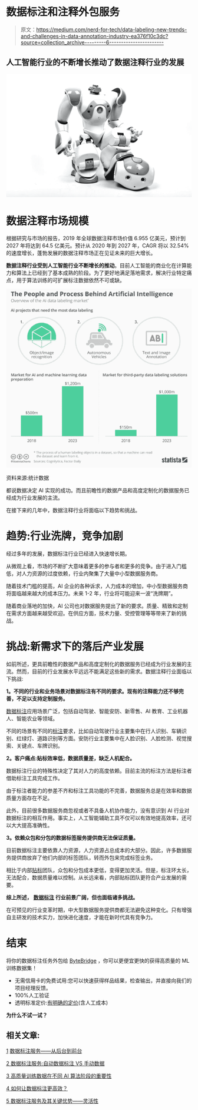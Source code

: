 # 数据标注和注释外包服务

> 原文：<https://medium.com/nerd-for-tech/data-labeling-new-trends-and-challenges-in-data-annotation-industry-ea376f10c3dc?source=collection_archive---------6----------------------->

## 人工智能行业的不断增长推动了数据注释行业的发展

![](img/fd236046b39ea83c95e40aada5abccff.png)

# 数据注释市场规模

根据研究与市场的报告，2019 年全球数据注释市场价值 6.955 亿美元，预计到 2027 年将达到 64.5 亿美元。预计从 2020 年到 2027 年，CAGR 将以 32.54%的速度增长，蓬勃发展的数据注释市场正在见证未来的巨大增长。

**数据注释行业受到人工智能行业不断增长的推动**。目前人工智能的商业化在计算能力和算法上已经到了基本成熟的阶段。为了更好地满足落地需求，解决行业特定痛点，用于算法训练的可扩展标注数据依然不可或缺。

![](img/a51ffd2b44c84a482ab0e92fa2bb9343.png)

资料来源:统计数据

都说数据决定 AI 实现的成功。而且前瞻性的数据产品和高度定制化的数据服务已经成为行业发展的主流。

在接下来的几年中，数据注释行业将面临以下趋势和挑战。

# 趋势:行业洗牌，竞争加剧

经过多年的发展，数据标注行业已经进入快速增长期。

从微观上看，市场的不断扩大意味着更多的参与者和更多的竞争。由于进入门槛低，对人力资源的过度依赖，行业内聚集了大量中小型数据服务商。

随着技术门槛的提高，AI 企业的各种诉求，人力成本的增加，中小型数据服务商将面临越来越大的成本压力。未来 1-2 年，行业将可能迎来一波“洗牌期”。

随着商业落地的加快，AI 公司也对数据服务提出了新的要求。质量、精致和定制在需求方面越来越受欢迎。在供应方面，技术力量、受控管理等等带来了新的挑战。

# 挑战:新需求下的落后产业发展

如前所述，更具前瞻性的数据产品和高度定制化的数据服务已经成为行业发展的主流。然而，目前的行业发展水平远远不能满足这些新的需求。数据注释行业面临以下挑战:

**1。不同的行业和业务场景对数据标注有不同的要求。现有的注释能力还不够完善，不足以支持定制服务。**

[数据标注](https://tinyurl.com/55kpczaf)应用场景广泛，包括自动驾驶、智能安防、新零售、AI 教育、工业机器人、智能农业等领域。

不同的场景有不同的[标注](https://tinyurl.com/55kpczaf)要求，比如自动驾驶行业主要集中在行人识别、车辆识别、红绿灯、道路识别等方面。安防行业主要集中在人脸识别、人脸检测、视觉搜索、关键点、车牌识别。

**2。客户痛点:贴标效率低，数据质量差，缺乏人机配合。**

数据标注行业的特殊性决定了其对人力的高度依赖。目前主流的标注方法是标注者借助标注工具完成工作。

由于标注者能力的参差不齐和标注工具功能的不完善，数据服务总是在效率和数据质量方面存在不足。

此外，目前很多数据服务商忽视或者不具备人机协作能力，没有意识到 AI 行业对数据标注的相互作用。事实上，人工智能辅助工具不仅可以有效地提高效率，还可以大大提高准确性。

**3。依赖众包和分包的数据标签服务提供商无法保证质量。**

目前数据标注主要依靠人力资源，人力资源占总成本的大部分。因此，许多数据服务提供商放弃了他们内部的标签团队，转而外包来完成标签业务。

相比于内部[贴标](https://tinyurl.com/55kpczaf)团队，众包和分包成本更低，变得更加灵活。但是，标注环太长，无法配合，数据质量难以控制。从长远来看，内部贴标团队更符合产业发展的需要。

**综上所述，** [**数据标注**](https://tinyurl.com/55kpczaf) **行业前景广阔，但也面临诸多挑战。**

在可预见的行业变革时期，中大型数据服务提供商都无法避免这种变化。只有增强自主研发的技术实力，加快进化速度，才能在新时代具有竞争力。

# 结束

将你的数据标注任务外包给 [ByteBridge](https://tinyurl.com/55kpczaf) ，你可以更便宜更快的获得高质量的 ML 训练数据集！

*   无需信用卡的免费试用:您可以快速获得样品结果，检查输出，并直接向我们的项目经理反馈。
*   100%人工验证
*   透明标准定价:[有明确的定价](https://www.bytebridge.io/#/?module=price)(含人工成本)

**为什么不试一试？**

## 相关文章:

[1](https://tinyurl.com/vpadjbsn) [数据标注服务——从后台到前台](https://tinyurl.com/vpadjbsn)

[2 数据标注服务:自动数据标注 VS 手动数据](https://tinyurl.com/r6nvdyky)

[3 高质量训练数据在不同 AI 算法阶段的重要性](https://tinyurl.com/4k3h2ujv)

[4 如何让数据标注更高效？](https://tinyurl.com/1amyxmhb)

[5 数据标注服务及其关键优势——灵活性](http://tinyurl.com/tys3gcfd)